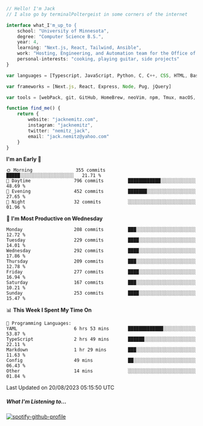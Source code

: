 ```typescript
// Hello! I'm Jack
// I also go by terminalPoltergeist in some corners of the internet

interface what_I'm_up_to {
    school: "University of Minnesota",
    degree: "Computer Science B.S.",
    year: 4,
    learning: "Next.js, React, Tailwind, Ansible",
    work: "Hosting, Engineering, and Automation team for the Office of Information Technology at UMN",
    personal-interests: "cooking, playing guitar, side projects"
}

var languages = [Typescript, JavaScript, Python, C, C++, CSS, HTML, Bash, VimScript]

var frameworks = [Next.js, React, Express, Node, Pug, jQuery]

var tools = [webPack, git, GitHub, HomeBrew, neoVim, npm, Tmux, macOS, Ubuntu, Docker, Nginx, Ansible, Cloudflare, DigitalOcean]

function find_me() {
    return {
        website: "jacknemitz.com",
        instagram: "jacknemitz",
        twitter: "nemitz_jack",
        email: "jack.nemitz@yahoo.com"
    }
}
```

<!--START_SECTION:waka-->
**I'm an Early 🐤** 

```text
🌞 Morning                355 commits         █████░░░░░░░░░░░░░░░░░░░░   21.71 % 
🌆 Daytime                796 commits         ████████████░░░░░░░░░░░░░   48.69 % 
🌃 Evening                452 commits         ███████░░░░░░░░░░░░░░░░░░   27.65 % 
🌙 Night                  32 commits          ░░░░░░░░░░░░░░░░░░░░░░░░░   01.96 % 
```
📅 **I'm Most Productive on Wednesday** 

```text
Monday                   208 commits         ███░░░░░░░░░░░░░░░░░░░░░░   12.72 % 
Tuesday                  229 commits         ████░░░░░░░░░░░░░░░░░░░░░   14.01 % 
Wednesday                292 commits         ████░░░░░░░░░░░░░░░░░░░░░   17.86 % 
Thursday                 209 commits         ███░░░░░░░░░░░░░░░░░░░░░░   12.78 % 
Friday                   277 commits         ████░░░░░░░░░░░░░░░░░░░░░   16.94 % 
Saturday                 167 commits         ███░░░░░░░░░░░░░░░░░░░░░░   10.21 % 
Sunday                   253 commits         ████░░░░░░░░░░░░░░░░░░░░░   15.47 % 
```


📊 **This Week I Spent My Time On** 

```text
💬 Programming Languages: 
YAML                     6 hrs 53 mins       █████████████░░░░░░░░░░░░   53.87 % 
TypeScript               2 hrs 49 mins       ██████░░░░░░░░░░░░░░░░░░░   22.11 % 
Markdown                 1 hr 29 mins        ███░░░░░░░░░░░░░░░░░░░░░░   11.63 % 
Config                   49 mins             ██░░░░░░░░░░░░░░░░░░░░░░░   06.43 % 
Other                    14 mins             ░░░░░░░░░░░░░░░░░░░░░░░░░   01.84 % 
```


 Last Updated on 20/08/2023 05:15:50 UTC
<!--END_SECTION:waka-->

##### What I'm Listening to...

[![spotify-github-profile](https://spotify-github-profile.vercel.app/api/view?uid=jack.nemitz&cover_image=true&show_offline=true&bar_color=53b14f&bar_color_cover=false&background_color=121212FF)](https://spotify-github-profile.vercel.app/api/view?uid=jack.nemitz&redirect=true)

